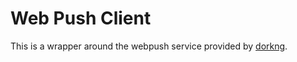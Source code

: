 # Web Push Client

This is a wrapper around the webpush service provided by [dorkng](https://dork.ng).
